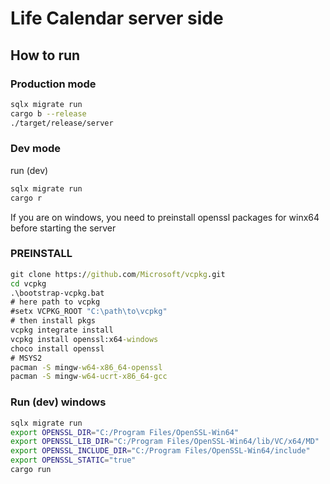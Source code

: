 # Life Calendar server side

## How to run

### Production mode
```bash
sqlx migrate run
cargo b --release
./target/release/server
```

### Dev mode

run (dev)
```bash
sqlx migrate run
cargo r
```


If you are on windows, you need to preinstall openssl packages for winx64 before starting the server
### PREINSTALL
```cmd
git clone https://github.com/Microsoft/vcpkg.git
cd vcpkg
.\bootstrap-vcpkg.bat
# here path to vcpkg
#setx VCPKG_ROOT "C:\path\to\vcpkg"
# then install pkgs
vcpkg integrate install
vcpkg install openssl:x64-windows
choco install openssl
# MSYS2
pacman -S mingw-w64-x86_64-openssl
pacman -S mingw-w64-ucrt-x86_64-gcc
```

### Run (dev) windows
```bash
sqlx migrate run
export OPENSSL_DIR="C:/Program Files/OpenSSL-Win64"
export OPENSSL_LIB_DIR="C:/Program Files/OpenSSL-Win64/lib/VC/x64/MD"
export OPENSSL_INCLUDE_DIR="C:/Program Files/OpenSSL-Win64/include"
export OPENSSL_STATIC="true"
cargo run
```